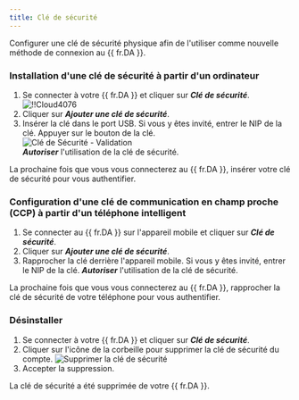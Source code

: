 ```yaml
---
title: Clé de sécurité
---
```

Configurer une clé de sécurité physique afin de l'utiliser comme nouvelle méthode de connexion au {{ fr.DA }}. 

### Installation d'une clé de sécurité à partir d'un ordinateur 

1. Se connecter à votre {{ fr.DA }} et cliquer sur ***Clé de sécurité***.  
![!!Cloud4076](https://webdevolutions.azureedge.net/docs/fr/cloud/Cloud4076.png) 
1. Cliquer sur ***Ajouter une clé de sécurité***. 
1. Insérer la clé dans le port USB. Si vous y êtes invité, entrer le NIP de la clé. Appuyer sur le bouton de la clé.  
![Clé de Sécurité - Validation](https://webdevolutions.azureedge.net/docs/fr/cloud/Cloud4019.png)  
***Autoriser*** l'utilisation de la clé de sécurité.  

La prochaine fois que vous vous connecterez au {{ fr.DA }}, insérer votre clé de sécurité pour vous authentifier. 

### Configuration d'une clé de communication en champ proche (CCP) à partir d'un téléphone intelligent 

1. Se connecter au {{ fr.DA }} sur l'appareil mobile et cliquer sur ***Clé de sécurité***. 
1. Cliquer sur ***Ajouter une clé de sécurité***. 
1. Rapprocher la clé derrière l'appareil mobile. Si vous y êtes invité, entrer le NIP de la clé. 
***Autoriser*** l'utilisation de la clé de sécurité.  

La prochaine fois que vous vous connecterez au {{ fr.DA }}, rapprocher la clé de sécurité de votre téléphone pour vous authentifier. 

### Désinstaller 

1. Se connecter à votre {{ fr.DA }} et cliquer sur ***Clé de sécurité***. 
1. Cliquer sur l'icône de la corbeille pour supprimer la clé de sécurité du compte. 
![Supprimer la clé de sécurité](https://webdevolutions.azureedge.net/docs/fr/cloud/Cloud4018.png)
1. Accepter la suppression.  

La clé de sécurité a été supprimée de votre {{ fr.DA }}. 

